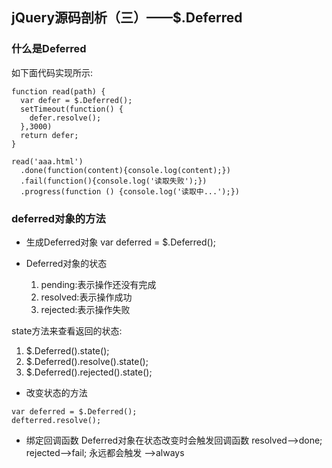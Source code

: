 ## jQuery源码剖析（三）——$.Deferred


### 什么是Deferred
如下面代码实现所示:
```
function read(path) {
  var defer = $.Deferred();
  setTimeout(function() {
    defer.resolve();
  },3000)
  return defer;
}

read('aaa.html')
  .done(function(content){console.log(content);})
  .fail(function(){console.log('读取失败');})
  .progress(function () {console.log('读取中...');})
```


### deferred对象的方法
* 生成Deferred对象
var deferred = $.Deferred();

* Deferred对象的状态

  1. pending:表示操作还没有完成
  2. resolved:表示操作成功
  3. rejected:表示操作失败

state方法来查看返回的状态:

  1. $.Deferred().state();
  1. $.Deferred().resolve().state();
  1. $.Deferred().rejected().state();

* 改变状态的方法
```
var deferred = $.Deferred();
defterred.resolve();
```

* 绑定回调函数
Deferred对象在状态改变时会触发回调函数
 resolved-->done; rejected-->fail; 永远都会触发 -->always



